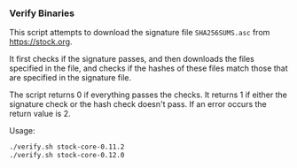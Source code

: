 ### Verify Binaries
This script attempts to download the signature file `SHA256SUMS.asc` from https://stock.org.

It first checks if the signature passes, and then downloads the files specified in the file, and checks if the hashes of these files match those that are specified in the signature file.

The script returns 0 if everything passes the checks. It returns 1 if either the signature check or the hash check doesn't pass. If an error occurs the return value is 2.

Usage:

```sh
./verify.sh stock-core-0.11.2
./verify.sh stock-core-0.12.0
```
